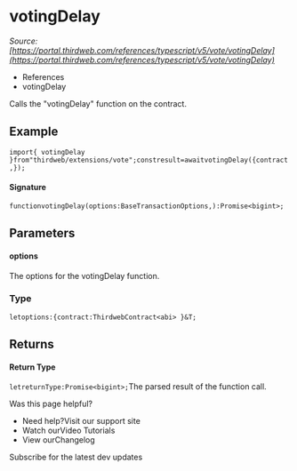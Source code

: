 # votingDelay

*Source: [https://portal.thirdweb.com/references/typescript/v5/vote/votingDelay](https://portal.thirdweb.com/references/typescript/v5/vote/votingDelay)*

* References
* votingDelay

Calls the "votingDelay" function on the contract.

## Example

`import{ votingDelay }from"thirdweb/extensions/vote";constresult=awaitvotingDelay({contract,});`
#### Signature

`functionvotingDelay(options:BaseTransactionOptions,):Promise<bigint>;`
## Parameters

#### options

The options for the votingDelay function.

### Type

`letoptions:{contract:ThirdwebContract<abi> }&T;`
## Returns

#### Return Type

`letreturnType:Promise<bigint>;`The parsed result of the function call.

Was this page helpful?

* Need help?Visit our support site
* Watch ourVideo Tutorials
* View ourChangelog

Subscribe for the latest dev updates

